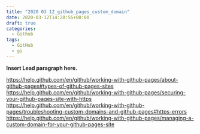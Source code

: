 ```yaml
---
title: "2020 03 12_github_pages_custom_domain"
date: 2020-03-12T14:20:55+08:00
draft: true
categories:
  - Github
tags:
  - GitHub
  - gi
---
```


**Insert Lead paragraph here.**


https://help.github.com/en/github/working-with-github-pages/about-github-pages#types-of-github-pages-sites
https://help.github.com/en/github/working-with-github-pages/securing-your-github-pages-site-with-https
https://help.github.com/en/github/working-with-github-pages/troubleshooting-custom-domains-and-github-pages#https-errors
https://help.github.com/en/github/working-with-github-pages/managing-a-custom-domain-for-your-github-pages-site